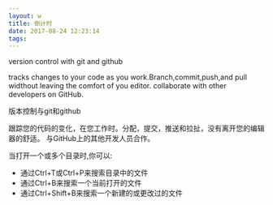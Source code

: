 ```yaml
---
layout: w
title: 倒计时
date: 2017-08-24 12:23:14
tags:
---
```



version control with git and github

tracks changes to your code as you work.Branch,commit,push,and pull widthout leaving the comfort of you editor. collaborate with other developers on GitHub.


版本控制与git和github

跟踪您的代码的变化，在您工作时。分配，提交，推送和拉扯，没有离开您的编辑器的舒适。 与GitHub上的其他开发人员合作。

当打开一个或多个目录时,你可以:
* 通过Ctrl+T或Ctrl+P来搜索目录中的文件
* 通过Ctrl+B来搜索一个当前打开的文件
* 通过Ctrl+Shift+B来搜索一个新建的或更改过的文件
